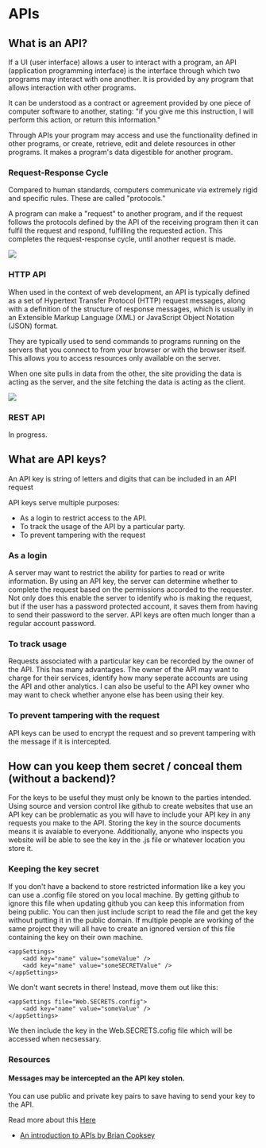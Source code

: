 # APIs

## What is an API?

If a UI (user interface) allows a user to interact with a program, an API (application
programming interface) is the interface through which two programs may interact with
one another. It is provided by any program that allows interaction with other programs.

It can be understood as a contract or agreement provided by one piece of computer
software to another, stating: "if you give me this instruction, I will perform this action,
or return this information."

Through APIs your program may access and use the functionality defined in other programs,
or create, retrieve, edit and delete resources in other programs. It makes a program's data
digestible for another program.

### Request-Response Cycle

Compared to human standards, computers communicate via extremely rigid and specific
rules. These are called "protocols."

A program can make a "request" to another program, and if the request follows the protocols
defined by the API of the receiving program then it can fulfil the request and respond,
fulfilling the requested action. This completes the request-response cycle,
until another request is made.

![](http://image.slidesharecdn.com/rg-introductiontohtmlcssandjavascript-150206101801-conversion-gate01/95/rails-girls-introduction-to-html-css-11-638.jpg?cb=1423239531)

### HTTP API

When used in the context of web development, an API is typically defined as a set of Hypertext Transfer Protocol (HTTP) request messages, along with a definition of the structure of response messages, which is usually in an Extensible Markup Language (XML) or JavaScript Object Notation (JSON) format.

They are typically used to send commands to programs running on the servers that you connect to from
your browser or with the browser itself. This allows you to access resources only available on the server.

When one site pulls in data from the other, the site providing the data is acting as the server, and the site fetching the data is acting as the client.

![](https://zapier.cachefly.net/static/CpTucd/images/learn/apis/communicating-with-server.jpg)

### REST API

In progress.

## What are API keys?

An API key is string of letters and digits that can be included in an API request

API keys serve multiple purposes:

- As a login to restrict access to the API.
- To track the usage of the API by a particular party.
- To prevent tampering with the request

### As a login

A server may want to restrict the ability for parties to read or write information. By using an API key, the server
can determine whether to complete the request based on the permissions accorded to the requester.
Not only does this enable the server to identify who is making the request, but if the user has a password protected account,
it saves them from having to send their password to the server. API keys are often much longer than a regular account password.

### To track usage

Requests associated with a particular key can be recorded by the owner of the API. This has many advantages. The owner of the API may want to charge for their services, identify how many seperate accounts are using the API and other analytics. I can also be useful to the API key owner who may want to check whether anyone else has been using their key.

### To prevent tampering with the request

API keys can be used to encrypt the request and so prevent tampering with the message if it is intercepted.

## How can you keep them secret / conceal them (without a backend)?

For the keys to be useful they must only be known to the parties intended. Using source and version control like github to create websites that use an API key can be problematic as you will have to include your API key in any requests you make to the API. Storing the key in the source documents means it is avaiable to everyone. Additionally, anyone who inspects you website will be able to see the key in the .js file or whatever location you store it.

### Keeping the key secret

If you don't have a backend to store restricted information like a key you can use a .config file stored on you local machine. By getting github to ignore this file when updating github you can keep this information from being public. You can then just include script to read the file and get the key without putting it in the public domain. If multiple people are working of the same project they will all have to create an ignored version of this file containing the key on their own machine.

```
<appSettings>      
    <add key="name" value="someValue" />
    <add key="name" value="someSECRETValue" />
</appSettings>
```

We don't want secrets in there! Instead, move them out like this:

```
<appSettings file="Web.SECRETS.config">      
    <add key="name" value="someValue" />
</appSettings>
```

We then include the key in the Web.SECRETS.cofig file which will be accessed when necsessary.

### Resources

#### Messages may be intercepted an the API key stolen.

You can use public and private key pairs to save having to send your key to the API.

Read more about this [Here](https://en.wikipedia.org/wiki/Public-key_cryptography)

* [An introduction to APIs by Brian Cooksey](https://zapier.com/learn/apis/chapter-1-introduction-to-apis/)
